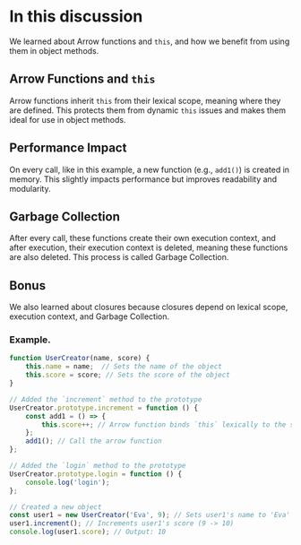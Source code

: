 # In this discussion
We learned about Arrow functions and `this`, and how we benefit from using them in object methods.

## Arrow Functions and `this`
Arrow functions inherit `this` from their lexical scope, meaning where they are defined. This protects them from dynamic `this` issues and makes them ideal for use in object methods.

## Performance Impact
On every call, like in this example, a new function (e.g., `add1()`) is created in memory. This slightly impacts performance but improves readability and modularity.

## Garbage Collection
After every call, these functions create their own execution context, and after execution, their execution context is deleted, meaning these functions are also deleted. This process is called Garbage Collection.

## Bonus
We also learned about closures because closures depend on lexical scope, execution context, and Garbage Collection.

### Example.
```javascript
function UserCreator(name, score) {
    this.name = name;  // Sets the name of the object
    this.score = score; // Sets the score of the object
}

// Added the `increment` method to the prototype
UserCreator.prototype.increment = function () {
    const add1 = () => {
        this.score++; // Arrow function binds `this` lexically to the surrounding scope
    };
    add1(); // Call the arrow function
};

// Added the `login` method to the prototype
UserCreator.prototype.login = function () {
    console.log('login');
};

// Created a new object
const user1 = new UserCreator('Eva', 9); // Sets user1's name to 'Eva' and score to 9
user1.increment(); // Increments user1's score (9 -> 10)
console.log(user1.score); // Output: 10

```